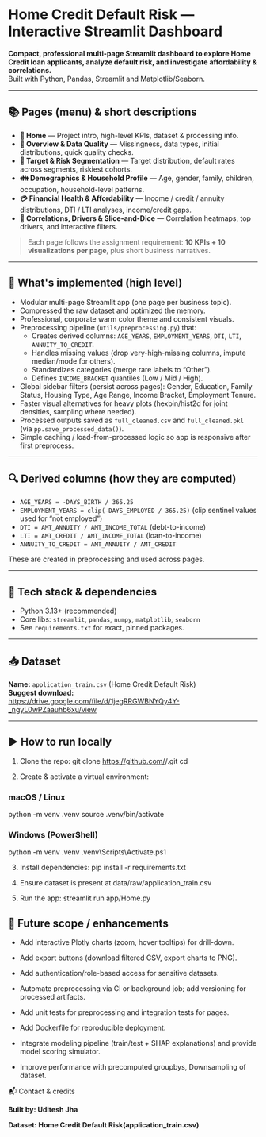 # Home Credit Default Risk — Interactive Streamlit Dashboard

**Compact, professional multi-page Streamlit dashboard to explore Home Credit loan applicants, analyze default risk, and investigate affordability & correlations.**  
Built with Python, Pandas, Streamlit and Matplotlib/Seaborn.

---

## 📚 Pages (menu) & short descriptions
- **🏦 Home** — Project intro, high-level KPIs, dataset & processing info.  
- **🧾 Overview & Data Quality** — Missingness, data types, initial distributions, quick quality checks.  
- **🎯 Target & Risk Segmentation** — Target distribution, default rates across segments, riskiest cohorts.  
- **👪 Demographics & Household Profile** — Age, gender, family, children, occupation, household-level patterns.  
- **💳 Financial Health & Affordability** — Income / credit / annuity distributions, DTI / LTI analyses, income/credit gaps.  
- **🔗 Correlations, Drivers & Slice-and-Dice** — Correlation heatmaps, top drivers, and interactive filters.

> Each page follows the assignment requirement: **10 KPIs + 10 visualizations per page**, plus short business narratives.

---

## 📌 What's implemented (high level)
- Modular multi-page Streamlit app (one page per business topic).
- Compressed the raw dataset and optimized the memory.  
- Professional, corporate warm color theme and consistent visuals.  
- Preprocessing pipeline (`utils/preprocessing.py`) that:
  - Creates derived columns: `AGE_YEARS`, `EMPLOYMENT_YEARS`, `DTI`, `LTI`, `ANNUITY_TO_CREDIT`.  
  - Handles missing values (drop very-high-missing columns, impute median/mode for others).  
  - Standardizes categories (merge rare labels to “Other”).
  - Defines `INCOME_BRACKET` quantiles (Low / Mid / High).  
- Global sidebar filters (persist across pages): Gender, Education, Family Status, Housing Type, Age Range, Income Bracket, Employment Tenure.  
- Faster visual alternatives for heavy plots (hexbin/hist2d for joint densities, sampling where needed).  
- Processed outputs saved as `full_cleaned.csv` and `full_cleaned.pkl` (via `pp.save_processed_data()`).  
- Simple caching / load-from-processed logic so app is responsive after first preprocess.

---

## 🔍 Derived columns (how they are computed)
- `AGE_YEARS = -DAYS_BIRTH / 365.25`  
- `EMPLOYMENT_YEARS = clip(-DAYS_EMPLOYED / 365.25)` (clip sentinel values used for “not employed”)  
- `DTI = AMT_ANNUITY / AMT_INCOME_TOTAL` (debt-to-income)  
- `LTI = AMT_CREDIT / AMT_INCOME_TOTAL` (loan-to-income)  
- `ANNUITY_TO_CREDIT = AMT_ANNUITY / AMT_CREDIT`

These are created in preprocessing and used across pages.

---

## 🔧 Tech stack & dependencies
- Python 3.13+ (recommended)  
- Core libs: `streamlit`, `pandas`, `numpy`, `matplotlib`, `seaborn`
- See `requirements.txt` for exact, pinned packages.

---

## 📥 Dataset
**Name:** `application_train.csv` (Home Credit Default Risk)  
**Suggest download:**  
https://drive.google.com/file/d/1jegRRGWBNYQy4Y-_ngyL0wPZaauhb6xu/view


---

## ▶️ How to run locally

1. Clone the repo:
git clone https://github.com/<your-username>/<repo-name>.git
cd <repo-name>

2. Create & activate a virtual environment:
### macOS / Linux
python -m venv .venv
source .venv/bin/activate

### Windows (PowerShell)
python -m venv .venv
.venv\Scripts\Activate.ps1

3. Install dependencies:
pip install -r requirements.txt

4. Ensure dataset is present at data/raw/application_train.csv

5. Run the app:
streamlit run app/Home.py

## 🚀 Future scope / enhancements
- Add interactive Plotly charts (zoom, hover tooltips) for drill-down.

- Add export buttons (download filtered CSV, export charts to PNG).

- Add authentication/role-based access for sensitive datasets.

- Automate preprocessing via CI or background job; add versioning for processed artifacts.

- Add unit tests for preprocessing and integration tests for pages.

- Add Dockerfile for reproducible deployment.

- Integrate modeling pipeline (train/test + SHAP explanations) and provide model scoring simulator.

- Improve performance with precomputed groupbys, Downsampling of dataset.

📬 Contact & credits

**Built by: Uditesh Jha**

**Dataset: Home Credit Default Risk(application_train.csv)**

